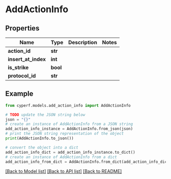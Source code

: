 # AddActionInfo


## Properties

Name | Type | Description | Notes
------------ | ------------- | ------------- | -------------
**action_id** | **str** |  | 
**insert_at_index** | **int** |  | 
**is_strike** | **bool** |  | 
**protocol_id** | **str** |  | 

## Example

```python
from cyperf.models.add_action_info import AddActionInfo

# TODO update the JSON string below
json = "{}"
# create an instance of AddActionInfo from a JSON string
add_action_info_instance = AddActionInfo.from_json(json)
# print the JSON string representation of the object
print(AddActionInfo.to_json())

# convert the object into a dict
add_action_info_dict = add_action_info_instance.to_dict()
# create an instance of AddActionInfo from a dict
add_action_info_from_dict = AddActionInfo.from_dict(add_action_info_dict)
```
[[Back to Model list]](../README.md#documentation-for-models) [[Back to API list]](../README.md#documentation-for-api-endpoints) [[Back to README]](../README.md)



